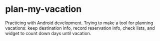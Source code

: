 plan-my-vacation
================

Practicing with Android development. Trying to make a tool for planning vacations: keep destination info, record reservation info, check lists, and widget to count down days until vacation.
